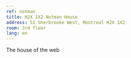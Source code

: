 ```yaml
---
ref: notman
title: H2X 1X2 Notman House
address: 51 Sherbrooke West, Montreal H2X 1X2
room: 3rd floor
lang: en
---
```

The house of the web
